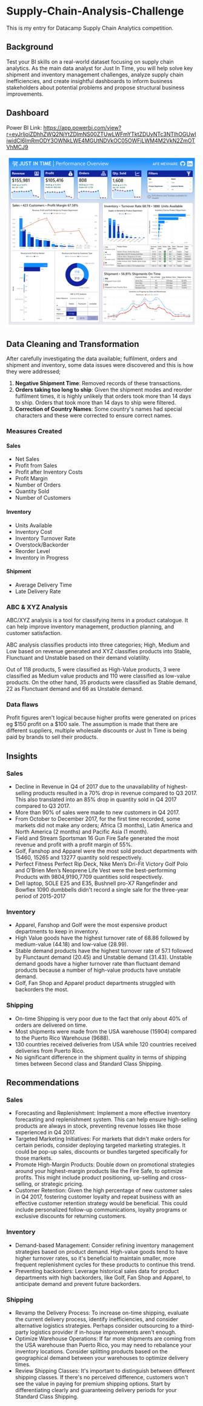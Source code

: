 # Supply-Chain-Analysis-Challenge
This is my entry for Datacamp Supply Chain Analytics competition.

## Background
Test your BI skills on a real-world dataset focusing on supply chain analytics. As the main data analyst for Just In Time, you will help solve key shipment and inventory management challenges, analyze supply chain inefficiencies, and create insightful dashboards to inform business stakeholders about potential problems and propose structural business improvements.

## Dashboard
Power BI Link: https://app.powerbi.com/view?r=eyJrIjoiZDhhZWQ2NjYtZDlmNS00ZTUwLWFmYTktZDUyNTc3NTlhOGUwIiwidCI6ImRmODY3OWNkLWE4MGUtNDVkOC05OWFjLWM4M2VkN2ZmOTVhMCJ9


![Afe_Mevhare_just_in_time](Images/Afe_Mevhare_just_in_time.jpg)


## Data Cleaning and Transformation
After carefully investigating the data available; fulfilment, orders and shipment and inventory, some data issues were discovered and this is how they were addressed;

1. **Negative Shipment Time**: Removed records of these transactions.
2. **Orders taking too long to ship**: Given the shipment modes and reorder fulfilment times, it is highly unlikely that orders took more than 14 days to ship. Orders that took more than 14 days to ship were filtered.
3. **Correction of Country Names**: Some country's names had special characters and these were corrected to ensure correct names.

### Measures Created
#### Sales
- Net Sales
- Profit from Sales
- Profit after Inventory Costs
- Profit Margin
- Number of Orders
- Quantity Sold
- Number of Customers

#### Inventory
- Units Available
- Inventory Cost
- Inventory Turnover Rate
- Overstock/Backorder
- Reorder Level
- Inventory in Progress

#### Shipment
- Average Delivery Time
- Late Delivery Rate

### ABC & XYZ Analysis
ABC/XYZ analysis is a tool for classifying items in a product catalogue. It can help improve inventory management, production planning, and customer satisfaction.

ABC analysis classifies products into three categories; High, Medium and Low based on revenue generated and XYZ classifies products into Stable, Flunctuant and Unstable based on their demand volatility.

Out of 118 products, 5 were classified as High-Value products, 3 were classified as Medium value products and 110 were classified as low-value products. On the other hand, 35 products were classified as Stable demand, 22 as Flunctuant demand and 66 as Unstable demand.

### Data flaws
Profit figures aren't logical because higher profits were generated on prices eg $150 profit on a $100 sale. The assumption is made that there are different suppliers, multiple wholesale discounts or Just In Time is being paid by brands to sell their products. 


## Insights
### Sales
- Decline in Revenue in Q4 of 2017 due to the unavailability of highest-selling products resulted in a 70% drop in revenue compared to Q3 2017. This also translated into an 85% drop in quantity sold in Q4 2017 compared to Q3 2017.
- More than 90% of sales were made to new customers in Q4 2017.
- From October to December 2017, for the first time recorded, some markets did not make any orders; Africa (3 months), Latin America and North America (2 months) and Pacific Asia (1 month).
- Field and Stream Sportsman 16 Gun Fire Safe generated the most revenue and profit with a profit margin of 55%.
- Golf, Fanshop and Apparel were the most sold product departments with 15460, 15265 and 13277 quantity sold respectively.
- Perfect Fitness Perfect Rip Deck, Nike Men’s Dri-Fit Victory Golf Polo and O’Brien Men’s Neoprene Life Vest were the best-performing Products with 9804,9190,7709 quantities sold respectively.
- Dell laptop, SOLE E25 and E35, Bushnell pro-X7 Rangefinder and Bowflex 1090 dumbbells didn't record a single sale for the three-year period of 2015-2017


### Inventory
- Apparel, Fanshop and Golf were the most expensive product departments to keep in inventory.
- High Value goods have the highest turnover rate of 68.86 followed by medium-value (44.18) and low-value (28.99).
- Stable demand products have the highest turnover rate of 57.1 followed by Flunctaunt demand (20.45) and Unstable demand (31.43). Unstable demand goods have a higher turnover rate than fluctuant demand products because a number of high-value products have unstable demand.
- Golf, Fan Shop and Apparel product departments struggled with backorders the most.

### Shipping 
- On-time Shipping is very poor due to the fact that only about 40% of orders are delivered on time.
- Most shipments were made from the USA warehouse (15904) compared to the Puerto Rico Warehouse (9688).
- 130 countries received deliveries from USA while 120 countries received deliveries from Puerto Rico.
- No significant difference in the shipment quality in terms of shipping times between Second class and Standard Class Shipping.



## Recommendations

### Sales
- Forecasting and Replenishment: Implement a more effective inventory forecasting and replenishment system. This can help ensure high-selling products are always in stock, preventing revenue losses like those experienced in Q4 2017.
- Targeted Marketing Initiatives: For markets that didn't make orders for certain periods, consider deploying targeted marketing strategies. It could be pop-up sales, discounts or bundles targeted specifically for those markets.
- Promote High-Margin Products: Double down on promotional strategies around your highest-margin products like the Fire Safe, to optimize profits. This might include product positioning, up-selling and cross-selling, or strategic pricing.
- Customer Retention: Given the high percentage of new customer sales in Q4 2017, fostering customer loyalty and repeat business with an effective customer retention strategy would be beneficial. This could include personalized follow-up communications, loyalty programs or exclusive discounts for returning customers.

  
### Inventory
- Demand-based Management: Consider refining inventory management strategies based on product demand. High-value goods tend to have higher turnover rates, so it's beneficial to maintain smaller, more frequent replenishment cycles for these products to continue this trend.
- Preventing backorders: Leverage historical sales data for product departments with high backorders, like Golf, Fan Shop and Apparel, to anticipate demand and prevent future backorders.


### Shipping
- Revamp the Delivery Process: To increase on-time shipping, evaluate the current delivery process, identify inefficiencies, and consider alternative logistics strategies. Perhaps consider outsourcing to a third-party logistics provider if in-house improvements aren't enough.
- Optimize Warehouse Operations: If far more shipments are coming from the USA warehouse than Puerto Rico, you may need to rebalance your inventory locations. Consider splitting products based on the geographical demand between your warehouses to optimize delivery times.
- Review Shipping Classes: It's important to distinguish between different shipping classes. If there's no perceived difference, customers won't see the value in paying for premium shipping options. Start by differentiating clearly and guaranteeing delivery periods for your Standard Class Shipping.




